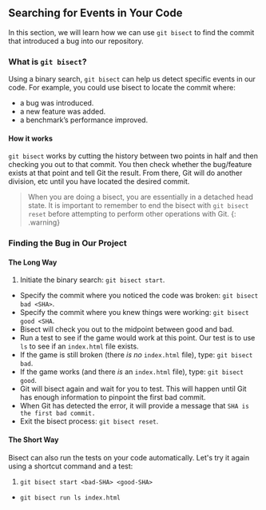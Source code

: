 ## Searching for Events in Your Code

In this section, we will learn how we can use `git bisect` to find the commit that introduced a bug into our repository.

### What is `git bisect`?

Using a binary search, `git bisect` can help us detect specific events in our code. For example, you could use bisect to locate the commit where:

- a bug was introduced.
- a new feature was added.
- a benchmark’s performance improved.

#### How it works

`git bisect` works by cutting the history between two points in half and then checking you out to that commit. You then check whether the bug/feature exists at that point and tell Git the result. From there, Git will do another division, etc until you have located the desired commit.

> When you are doing a bisect, you are essentially in a detached head state. It is important to remember to end the bisect with `git bisect reset` before attempting to perform other operations with Git.
{: .warning}

### Finding the Bug in Our Project

#### The Long Way

1. Initiate the binary search: `git bisect start`.
- Specify the commit where you noticed the code was broken: `git bisect bad <SHA>`.
- Specify the commit where you knew things were working: `git bisect good <SHA`.
- Bisect will check you out to the midpoint between good and bad.
- Run a test to see if the game would work at this point. Our test is to use `ls` to see if an `index.html` file exists.
- If the game is still broken (there *is no* `index.html` file), type: `git bisect bad`.
- If the game works (and there *is* an `index.html` file), type: `git bisect good`.
- Git will bisect again and wait for you to test. This will happen until Git has enough information to pinpoint the first bad commit.
- When Git has detected the error, it will provide a message that `SHA is the first bad commit.`
- Exit the bisect process: `git bisect reset`.

#### The Short Way

Bisect can also run the tests on your code automatically. Let's try it again using a shortcut command and a test:

1. `git bisect start <bad-SHA> <good-SHA>`
- `git bisect run ls index.html`
